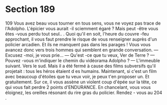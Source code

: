# Section 189

109
Vous avez beau vous tourner en tous sens, vous ne voyez pas
trace de l'Adolpho. L'épicier vous aurait -il sciemment égaré ?
Mais peut -être vous êtes -vous perdu tout seul.. . Quoi qu'il en
soit, l'heure du couvre -feu approchant, il vous faut prendre le
risque de vous renseigner auprès d'un policier arcadien. Et ils ne
manquent pas dans les parages ! Vous vous avancez donc vers
trois hommes qui semblent en grande conversation.
— Excusez -moi, je vous prie...
— Qu'est -ce que tu veux, Ver de Terre ?
— Pouvez -vous m'indiquer le chemin du vidéorama Adolpho ?
— L'immeuble suivant. Vers le sud. Mais il a été fermé à cause
des films subversifs qu'il projetait : tous les héros étaient d es
humains. Maintenant, si c'est un film avec beaucoup d'étoiles
que tu veux voir, je peux t'en proposer un. Et gratuitement. Sur
ce, il vous assène un violent coup d'épée sur la tête, ce qui vous
fait perdre  2 points  d'ENDURANCE. En chancelant, vous vous
éloignez, les oreilles résonant du rire gras du policier. Rendez -
vous au 204 .